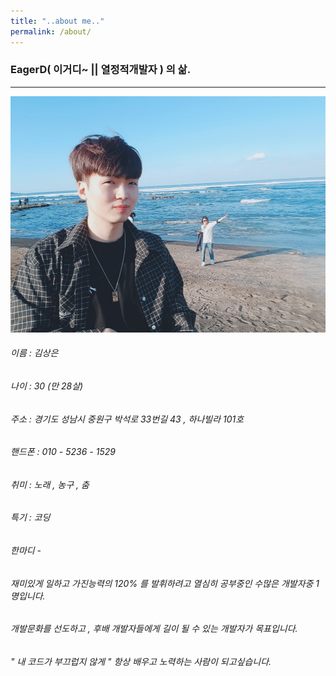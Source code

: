 ```yaml
---
title: "..about me.."
permalink: /about/
---
```


### EagerD( 이거디~ || 열정적개발자 ) 의 삶.

--------

![](https://github.com/sangeun1529/sangeun1529.github.io/blob/master/img/portrait.jpg)

###### 이름 : 김상은

###### 나이 : 30 (만 28살)

###### 주소 : 경기도 성남시 중원구 박석로 33번길 43 , 하나빌라 101호 

###### 핸드폰 : 010 - 5236 - 1529

###### 취미 : 노래 , 농구 , 춤

###### 특기 : 코딩

###### 한마디 -
###### 재미있게 일하고 가진능력의 120% 를 발휘하려고 열심히 공부중인 수많은 개발자중 1명입니다.

###### 개발문화를 선도하고 , 후배 개발자들에게 길이 될 수 있는 개발자가 목표입니다.

###### " 내 코드가 부끄럽지 않게 " 항상 배우고 노력하는 사람이 되고싶습니다.
